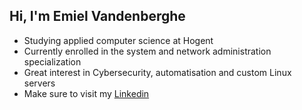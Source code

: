 ## Hi, I'm Emiel Vandenberghe

- Studying applied computer science at Hogent <br>
- Currently enrolled in the system and network administration specialization <br>
- Great interest in Cybersecurity, automatisation and custom Linux servers <br>
- Make sure to visit my [Linkedin](https://www.linkedin.com/in/emiel-vandenberghe-197920181/) <br>

